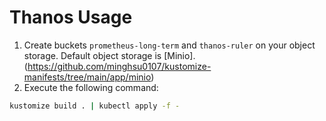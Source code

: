 # Thanos Usage
1. Create buckets `prometheus-long-term` and `thanos-ruler` on your object storage. Default object storage is [Minio].(https://github.com/minghsu0107/kustomize-manifests/tree/main/app/minio)
2. Execute the following command:

```bash
kustomize build . | kubectl apply -f -
```
